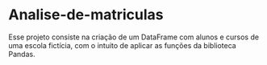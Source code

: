 # Analise-de-matriculas
Esse projeto consiste na criação de um DataFrame com alunos e cursos de uma escola fictícia, com o intuito de aplicar as funções da biblioteca Pandas.
